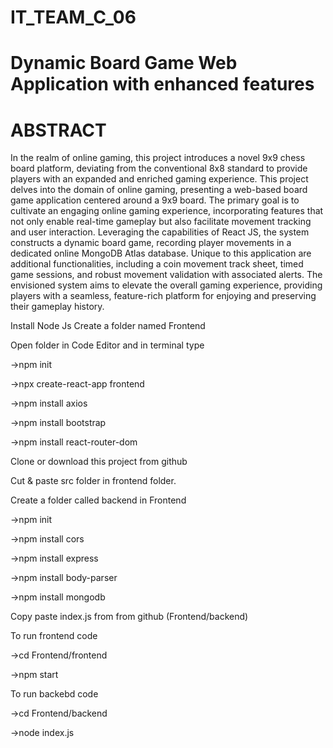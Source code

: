 # IT_TEAM_C_06
# Dynamic Board Game Web Application with enhanced features
# ABSTRACT
In the realm of online gaming, this project introduces a novel 9x9 chess board 
platform, deviating from the conventional 8x8 standard to provide players with 
an expanded and enriched gaming experience. This project delves into the 
domain of online gaming, presenting a web-based board game application 
centered around a 9x9 board. The primary goal is to cultivate an engaging 
online gaming experience, incorporating features that not only enable real-time 
gameplay but also facilitate movement tracking and user interaction. Leveraging 
the capabilities of React JS, the system constructs a dynamic board game, 
recording player movements in a dedicated online MongoDB Atlas database. 
Unique to this application are additional functionalities, including a coin 
movement track sheet, timed game sessions, and robust movement validation 
with associated alerts. The envisioned system aims to elevate the overall gaming 
experience, providing players with a seamless, feature-rich platform for 
enjoying and preserving their gameplay history.

Install Node Js
Create a folder named Frontend

Open folder in Code Editor and in terminal type 

  ->npm init

  ->npx create-react-app frontend
  
  ->npm install axios
  
  ->npm install bootstrap
  
  ->npm install react-router-dom
  
Clone or download this project from github

Cut & paste src folder in frontend folder.

Create a folder called backend in Frontend

  ->npm init
  
  ->npm install cors
  
  ->npm install express
  
  ->npm install body-parser
  
  ->npm install mongodb
  
Copy paste index.js from from github (Frontend/backend)

To run frontend code 

  ->cd Frontend/frontend
  
  ->npm start
  
To run backebd code

  ->cd Frontend/backend
  
  ->node index.js
  
